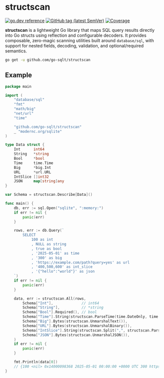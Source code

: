 # structscan

[![go.dev reference](https://img.shields.io/badge/go.dev-reference-007d9c?logo=go&logoColor=white)](https://pkg.go.dev/github.com/go-sqlt/structscan)
[![GitHub tag (latest SemVer)](https://img.shields.io/github/tag/go-sqlt/structscan.svg?style=social)](https://github.com/go-sqlt/structscan/tags)
[![Coverage](https://img.shields.io/badge/Coverage-56.5%25-yellow)](https://github.com/go-sqlt/structscan/actions)

**structscan** is a lightweight Go library that maps SQL query results directly into Go structs using reflection and configurable decoders. It provides composable, zero-magic scanning utilities built around `database/sql`, with support for nested fields, decoding, validation, and optional/required semantics.

```sh
go get -u github.com/go-sqlt/structscan
```

## Example

```go
package main

import (
	"database/sql"
	"fmt"
	"math/big"
	"net/url"
	"time"

	"github.com/go-sqlt/structscan"
	_ "modernc.org/sqlite"
)

type Data struct {
	Int      int64
	String   *string
	Bool     *bool
	Time     time.Time
	Big      *big.Int
	URL      *url.URL
	IntSlice []int32
	JSON     map[string]any
}

var Schema = structscan.Describe[Data]()

func main() {
	db, err := sql.Open("sqlite", ":memory:")
	if err != nil {
		panic(err)
	}

	rows, err := db.Query(`
		SELECT
			100 as int
			, NULL as string
			, true as bool
			, '2025-05-01' as time
			, '300' as big
			, 'https://example.com/path?query=yes' as url
			, '400,500,600' as int_slice
			, '{"hello":"world"}' as json
	`)
	if err != nil {
		panic(err)
	}

	data, err := structscan.All(rows,
		Schema["Int"],             // int64
		Schema["String"],          // *string
		Schema["Bool"].Required(), // bool
		Schema["Time"].String(structscan.ParseTime(time.DateOnly, time.UTC)),          // string + time.ParseInLocation
		Schema["Big"].Bytes(structscan.UnmarshalText()),                               // []byte + encoding.UnmarshalText
		Schema["URL"].Bytes(structscan.UnmarshalBinary()),                             // []byte + encoding.UnmarshalBinary
		Schema["IntSlice"].String(structscan.Split(",", structscan.ParseInt(10, 32))), // string + strings.Split + strconv.ParseInt
		Schema["JSON"].Bytes(structscan.UnmarshalJSON()),                              // []byte + json.Unmarshal
	)
	if err != nil {
		panic(err)
	}

	fmt.Println(data[0])
	// {100 <nil> 0x14000098368 2025-05-01 00:00:00 +0000 UTC 300 https://example.com/path?query=yes [400 500 600] map[hello:world]}
}
```